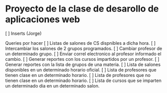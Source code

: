 Proyecto de la clase de desarollo de aplicaciones web
======

[ ] Inserts (Jorge)

Queries por hacer
[ ] Listas de salones de CS dispnibles a dicha hora.
[ ] Intercambiar los salones de 2 grupos programados.
[ ] Cambiar profesor de un determinado grupo.
[ ] Enviar correl electronico al profesor informado el cambio.
[ ] Generar reportes con los cursos impartidos por un profesor.
[ ] Generar reportes con la lista de grupos de una materia.
[ ] Lista de salones disponibles en un determinado horario oficial.
[ ] Lista de profesores que tienen clase en un determinado horario.
[ ] Lista de profesores que no tienen clase en un determinado horario.
[ ] Lista de cursos que se imparten un determinado dia en un determinado salon.

